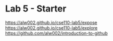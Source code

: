 # Lab 5 - Starter
https://alw002.github.io/cse110-lab5/expose  
https://alw002.github.io/cse110-lab5/explore  
https://github.com/alw002/introduction-to-github  
